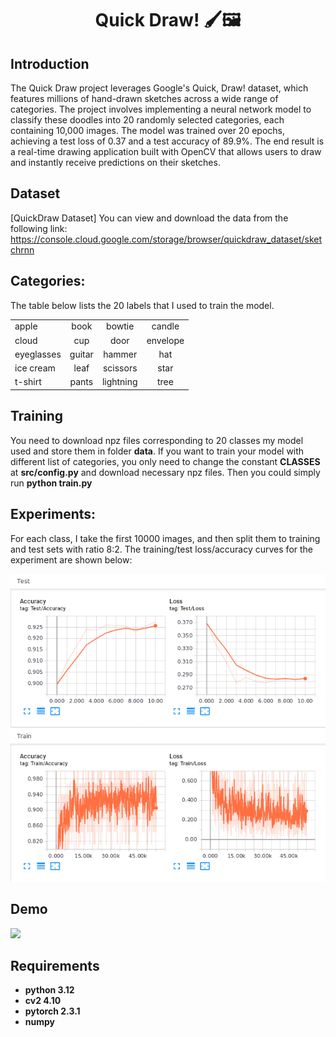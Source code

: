 <p align="center">
 <h1 align="center">Quick Draw! 🖌️🖼</h1>
</p>

## Introduction
The Quick Draw project leverages Google's Quick, Draw! dataset, which features millions of hand-drawn sketches across a wide range of categories. The project involves implementing a neural network model to classify these doodles into 20 randomly selected categories, each containing 10,000 images. The model was trained over 20 epochs, achieving a test loss of 0.37 and a test accuracy of 89.9%. The end result is a real-time drawing application built with OpenCV that allows users to draw and instantly receive predictions on their sketches.

## Dataset 
[QuickDraw Dataset]
You can view and download the data from the following link: https://console.cloud.google.com/storage/browser/quickdraw_dataset/sketchrnn

## Categories:
The table below lists the 20 labels that I used to train the model.

|           |           |           |           |
|-----------|:-----------:|:-----------:|:-----------:|
|   apple   |   book    |   bowtie  |   candle  |
|   cloud   |    cup    |   door    | envelope  |
|eyeglasses |  guitar   |   hammer  |    hat    |
| ice cream |   leaf    | scissors  |   star    |
|  t-shirt  |   pants   | lightning |    tree   |

## Training
You need to download npz files corresponding to 20 classes my model used and store them in folder **data**. If you want to train your model with different list of categories, you only need to change the constant **CLASSES** at **src/config.py** and download necessary npz files. Then you could simply run **python train.py**

## Experiments:
For each class, I take the first 10000 images, and then split them to training and test sets with ratio 8:2. The training/test loss/accuracy curves for the experiment are shown below:

<img src="demo/loss_accuracy_curves.png" width="700"> 

## Demo
<img src="./demo/demo.gif" width=800>

## Requirements
* **python 3.12**
* **cv2 4.10**
* **pytorch 2.3.1** 
* **numpy**

